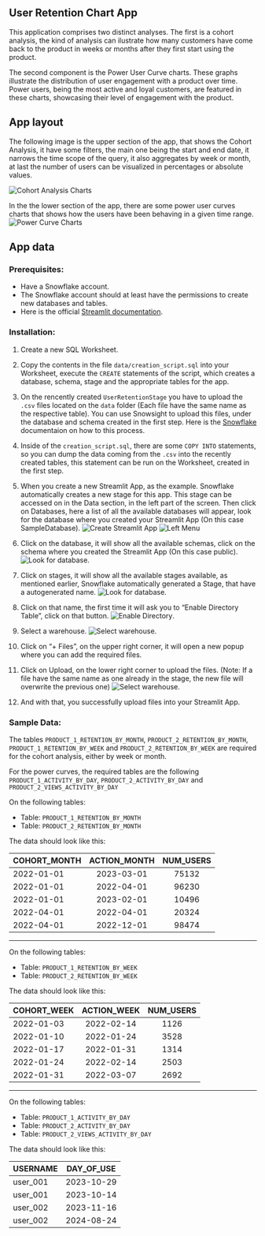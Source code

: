 ## User Retention Chart App
This application comprises two distinct analyses. The first is a cohort analysis, the kind of analysis can ilustrate how many customers have come back to the product in weeks or months after they first start using the product.

The second component is the Power User Curve charts. These graphs illustrate the distribution of user engagement with a product over time. Power users, being the most active and loyal customers, are featured in these charts, showcasing their level of engagement with the product.


## App layout
The following image is the upper section of the app, that shows the Cohort Analysis, it have some filters, the main one being the start and end date, it narrows the time scope of the query, it also aggregates by week or month, at last the number of users can be visualized in percentages or absolute values.

![Cohort Analysis Charts](./assets/cohort_chart.png)

In the the lower section of the app, there are some power user curves charts that shows how the users have been behaving in a given time range.
![Power Curve Charts](./assets/power_curve.png)

## App data
### Prerequisites:
- Have a Snowflake account.
- The Snowflake account should at least have the permissions to create new databases and tables.
- Here is the official [Streamlit documentation](https://docs.snowflake.com/en/developer-guide/streamlit/about-streamlit).
### Installation:
1. Create a new SQL Worksheet.
2. Copy the contents in the file `data/creation_script.sql` into your Worksheet, execute the `CREATE` statements of the script, which creates a database, schema, stage and the appropriate tables for the app.
3. On the rencently created `UserRetentionStage` you have to upload the `.csv` files located on the `data` folder (Each file have the same name as the respective table). You can use Snowsight to upload this files, under the database and schema created in the first step. Here is the [Snowflake](https://docs.snowflake.com/en/user-guide/data-load-web-ui) documentaion on how to this process.
4. Inside of the `creation_script.sql`, there are some `COPY INTO` statements, so you can dump the data coming from the `.csv` into the recently created tables, this statement can be run on the Worksheet, created in the first step.
5. When you create a new Streamlit App, as the example. Snowflake automatically creates a new stage for this app.
This stage can be accessed on in the Data section, in the left part of the screen. Then click on Databases, here a list of all the available databases will appear, look for the database where you created your Streamlit App (On this case SampleDatabase).
![Create Streamlit App](./assets/streamlit_app.png)
![Left Menu](./assets/left_menu.png)

6. Click on the database, it will show all the available schemas, click on the schema where you created the Streamlit App (On this case public).
![Look for database](./assets/look_for_database.png).

7. Click on stages, it will show all the available stages available, as mentioned earlier, Snowflake automatically generated a Stage, that have a autogenerated name. 
![Look for database](./assets/look_for_database2.png).

8. Click on that name, the first time it will ask you to “Enable Directory Table”, click on that button.
![Enable Directory](./assets/enable_directory.png).

9. Select a warehouse.
![Select warehouse](./assets/select_warehouse.png).

10. Click on “+ Files”, on the upper right corner, it will open a new popup where you can add the required files.

11. Click on Upload, on the lower right corner to upload the files. (Note: If a file have the same name as one already in the stage, the new file will overwrite the previous one)
![Select warehouse](./assets/upload_file.png).

12. And with that, you successfully upload files into your Streamlit App.

### Sample Data:
The tables `PRODUCT_1_RETENTION_BY_MONTH`, `PRODUCT_2_RETENTION_BY_MONTH`, `PRODUCT_1_RETENTION_BY_WEEK` and `PRODUCT_2_RETENTION_BY_WEEK` are required for the cohort analysis, either by week or month.

For the power curves, the required tables are the following `PRODUCT_1_ACTIVITY_BY_DAY`, `PRODUCT_2_ACTIVITY_BY_DAY` and `PRODUCT_2_VIEWS_ACTIVITY_BY_DAY`

On the following tables:
- Table: `PRODUCT_1_RETENTION_BY_MONTH`
- Table: `PRODUCT_2_RETENTION_BY_MONTH`

The data should look like this:

|COHORT_MONTH|ACTION_MONTH|NUM_USERS|
|------------|:----------:|:----:|
| 2022-01-01 | 2023-03-01 | 75132 |
| 2022-01-01 | 2022-04-01 | 96230 |
| 2022-01-01 | 2023-02-01 | 10496 |
| 2022-04-01 | 2022-04-01 | 20324 |
| 2022-04-01 | 2022-12-01 | 98474 |
-----------------------------------

On the following tables:
- Table: `PRODUCT_1_RETENTION_BY_WEEK`
- Table: `PRODUCT_2_RETENTION_BY_WEEK`

The data should look like this:

|COHORT_WEEK|ACTION_WEEK|NUM_USERS|
|------------|:----------:|:----:|
| 2022-01-03 | 2022-02-14 | 1126 |
| 2022-01-10 | 2022-01-24 | 3528 |
| 2022-01-17 | 2022-01-31 | 1314 |
| 2022-01-24 | 2022-02-14 | 2503 |
| 2022-01-31 | 2022-03-07 | 2692 |
----------------------------------

On the following tables:

- Table: `PRODUCT_1_ACTIVITY_BY_DAY`
- Table: `PRODUCT_2_ACTIVITY_BY_DAY`
- Table: `PRODUCT_2_VIEWS_ACTIVITY_BY_DAY`

The data should look like this:

| USERNAME   | DAY_OF_USE | 
|------------|:----------:|
| user_001   | 2023-10-29
| user_001   | 2023-10-14
| user_002   | 2023-11-16
| user_002   | 2024-08-24


